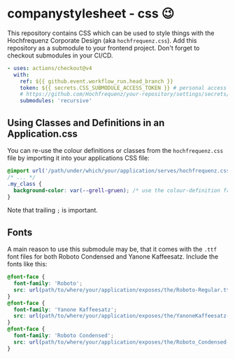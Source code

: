 # companystylesheet - css 😉

This repository contains CSS which can be used to style things with the Hochfrequenz Corporate Design (aka `hochfrequenz.css`).
Add this repository as a submodule to your frontend project.
Don't forget to checkout submodules in your CI/CD.

```yaml
- uses: actions/checkout@v4
  with:
    ref: ${{ github.event.workflow_run.head_branch }}
    token: ${{ secrets.CSS_SUBMODULE_ACCESS_TOKEN }} # personal access token (PAT) with repo scope
    # https://github.com/Hochfrequenz/your-repository/settings/secrets/actions/CSS_SUBMODULE_ACCESS_TOKEN
    submodules: 'recursive'
```

## Using Classes and Definitions in an Application.css

You can re-use the colour definitions or classes from the `hochfrequenz.css` file by importing it into your applications CSS file:

```css
@import url('/path/under/which/your/application/serves/hochfrequenz.css');
/* ... */
.my_class {
  background-color: var(--grell-gruen); /* use the colour-definition from hochfrequenz.css here */
}
```

Note that trailing `;` is important.

## Fonts

A main reason to use this submodule may be, that it comes with the `.ttf` font files for both Roboto Condensed and Yanone Kaffeesatz.
Include the fonts like this:

```css
@font-face {
  font-family: 'Roboto';
  src: url(path/to/where/your/application/exposes/the/Roboto-Regular.ttf);
}
@font-face {
  font-family: 'Yanone Kaffeesatz';
  src: url(path/to/where/your/application/exposes/the/YanoneKaffeesatz-Regular.ttf);
}
@font-face {
  font-family: 'Roboto Condensed';
  src: url(path/to/where/your/application/exposes/the/Roboto_Condensed-Regular.ttf);
}
```
